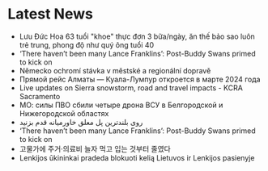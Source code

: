 # Latest News
-  Lưu Đức Hoa 63 tuổi "khoe" thực đơn 3 bữa/ngày, ăn thế bảo sao luôn trẻ trung, phong độ như quý ông tuổi 40
-  ‘There haven’t been many Lance Franklins’: Post-Buddy Swans primed to kick on
-  Německo ochromí stávka v městské a regionální dopravě
-  Прямой рейс Алматы — Куала-Лумпур откроется в марте 2024 года
-  Live updates on Sierra snowstorm, road and travel impacts - KCRA Sacramento
-  МО: силы ПВО сбили четыре дрона ВСУ в Белгородской и Нижегородской областях
-  روی بلندترین پل معلق خاورمیانه قدم بزنید
-  ‘There haven’t been many Lance Franklins’: Post-Buddy Swans primed to kick on
-  고물가에 주거·의료비 늘자 먹고 입는 것부터 줄였다
-  Lenkijos ūkininkai pradeda blokuoti kelią Lietuvos ir Lenkijos pasienyje
